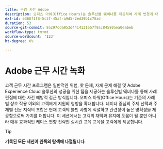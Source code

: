 ```yaml
---
title: 운영 시간 Adobe
description: 오피스 아워(Office Hours)는 솔루션별 웨비나를 제공하여 사례 변경에 대한 사전 예방적 접근 방식입니다.
exl-id: e368f1f8-5c3f-45a4-a9d5-2ed39b1c78ad
duration: 53
source-git-commit: 9a297cda953d4414131657f9ac84580aea0eabeb
workflow-type: tm+mt
source-wordcount: '123'
ht-degree: 0%

---
```


# Adobe 근무 시간 녹화

고객 근무 시간 프로그램은 일반적인 위험, 핫 문제, 자체 문제 해결 및 Adobe Experience Cloud 솔루션의 성공을 위한 팁을 제공하는 솔루션별 웨비나를 통해 사례 편집에 대한 사전 예방적 접근 방식입니다. 오피스 아워(Office Hours)는 기존의 사례별 상호 작용 이외의 고객에게 지원의 영향을 확대합니다. 데이터 중심의 주제 선택과 주제별 전문 지식의 조합은 현재 고객의 불만 사항에 적절하고 관련성이 높은 명확성을 제공함으로써 가치를 더합니다. 이 세션에서는 고객의 채택과 유지에 도움이 될 뿐만 아니라 매우 효과적인 케이스 편향 전략인 실시간 교육 교육을 고객에게 제공합니다.

>[!TIP]
>
>**기록된 모든 세션이 왼쪽의 탐색에 나열됩니다**.

<!--

## Featured

<table>
  <tr>
   <td>
      <a href="2022/cross-channel.md">
      <img alt="Level up Your Cross-channel Marketing with Adobe [!DNL Campaign Classic]" src="assets/cross-channel.png"/>
      </a>
      <div>
         <a href="./2022/cross-channel.md"><strong>Level up Your Cross-channel Marketing with Adobe [!DNL Campaign Classic]</strong></a>
         <br/>
      </div>
   </td>
   <td>
      <a href="2022/integrations.md">
      <img alt="Adobe [!DNL Campaign] integrations with a marketing ecosystem" src="assets/integrations.png"/>
      </a>
      <div>
         <a href="./2022/integrations.md"><strong>Adobe [!DNL Campaign] integrations with a marketing ecosystem</strong></a>
         <br/>
      </div>
   </td>
   <td>
      <a href="2022/tips.md">
      <img alt="Time saving tips from a pro" src="./assets/tips.png"/>
      </a>
      <div>
         <a href="2022/tips.md"><strong>Time saving tips from a pro</strong></a>
         <br/>
      </div>
   </td>
</table>

-->
